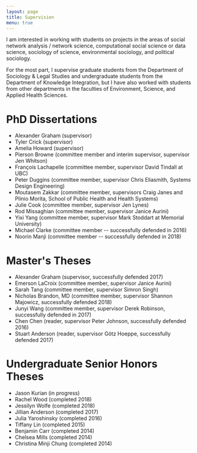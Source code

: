```yaml
---
layout: page
title: Supervision
menu: true
---
```


I am interested in working with students on projects in the areas of social network analysis / network science, computational social science or data science, sociology of science, environmental sociology, and political sociology.

For the most part, I supervise graduate students from the Department of Sociology & Legal Studies and undergraduate students from the Department of Knowledge Integration, but I have also worked with students from other departments in the faculties of Environment, Science, and Applied Health Sciences.

# PhD Dissertations

* Alexander Graham (supervisor)
* Tyler Crick (supervisor)
* Amelia Howard (supervisor)
* Pierson Browne (committee member and interim supervisor, supervisor Jen Whitson)
* François Lachapelle (committee member, supervisor David Tindall at UBC)
* Peter Duggins  (committee member, supervisor Chris Eliasmith, Systems Design Engineering)
* Moutasem Zakkar (committee member, supervisors Craig Janes and Plinio Morita, School of Public Health and Health Systems)
* Julie Cook (committee member, supervisor Jen Lynes)
* Rod Missaghian (committee member, supervisor Janice Aurini)
* Yixi Yang (committee member, supervisor Mark Stoddart at Memorial University)
* Michael Clarke (committee member -- successfully defended in 2016)
* Noorin Manji (committee member -- successfully defended in 2018)

# Master's Theses

* Alexander Graham (supervisor, successfully defended 2017)
* Emerson LaCroix (committee member, supervisor Janice Aurini)
* Sarah Tang (committee member, supervisor Simron Singh)
* Nicholas Brandon, MD (committee member, supervisor Shannon Majowicz, successfully defended 2018)
* Junyi Wang (committee member, supervisor Derek Robinson, successfully defended in 2017)
* Chen Chen (reader, supervisor Peter Johnson, successfully defended 2016)
* Stuart Anderson (reader, supervisor Götz Hoeppe, successfully defended 2017)

# Undergraduate Senior Honors Theses

* Jason Kurian (in progress)
* Rachel Wood (completed 2018)
* Jessilyn Wolfe (completed 2018)
* Jillian Anderson (completed 2017)
* Julia Yaroshinsky (completed 2016)
* Tiffany Lin (completed 2015)
* Benjamin Carr (completed 2014)
* Chelsea Mills (completed 2014)
* Christina Minji Chung (completed 2014)
